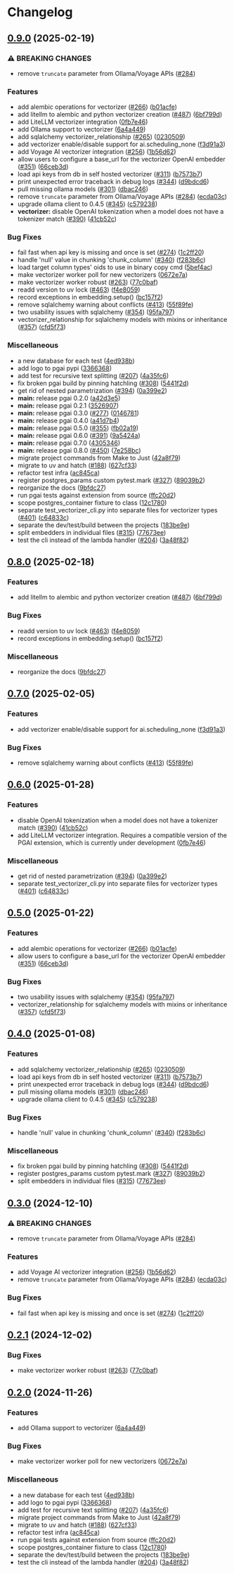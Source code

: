 # Changelog

## [0.9.0](https://github.com/mahdi-shafiei/pgai/compare/pgai-v0.8.0...pgai-v0.9.0) (2025-02-19)


### ⚠ BREAKING CHANGES

* remove `truncate` parameter from Ollama/Voyage APIs ([#284](https://github.com/mahdi-shafiei/pgai/issues/284))

### Features

* add alembic operations for vectorizer ([#266](https://github.com/mahdi-shafiei/pgai/issues/266)) ([b01acfe](https://github.com/mahdi-shafiei/pgai/commit/b01acfeeb7f0472de0337442c3c63a51d6690167))
* add litellm to alembic and python vectorizer creation ([#487](https://github.com/mahdi-shafiei/pgai/issues/487)) ([6bf799d](https://github.com/mahdi-shafiei/pgai/commit/6bf799dfc613e08171ac1d817006d580d56d4178))
* add LiteLLM vectorizer integration ([0fb7e46](https://github.com/mahdi-shafiei/pgai/commit/0fb7e46b9eb1f69b0fb67c6a67ff5bf9e96c0cf3))
* add Ollama support to vectorizer ([6a4a449](https://github.com/mahdi-shafiei/pgai/commit/6a4a449e99e2e5e62b5f551206a0b28e5ad40802))
* add sqlalchemy vectorizer_relationship ([#265](https://github.com/mahdi-shafiei/pgai/issues/265)) ([0230509](https://github.com/mahdi-shafiei/pgai/commit/0230509a374c472d65280769f92f0baeebb908d7))
* add vectorizer enable/disable support for ai.scheduling_none ([f3d91a3](https://github.com/mahdi-shafiei/pgai/commit/f3d91a3a774703a46fb88e9b378039eaedb5dcc8))
* add Voyage AI vectorizer integration ([#256](https://github.com/mahdi-shafiei/pgai/issues/256)) ([1b56d62](https://github.com/mahdi-shafiei/pgai/commit/1b56d62295faf996697db75f3a9ac9391869a3bb))
* allow users to configure a base_url for the vectorizer OpenAI embedder ([#351](https://github.com/mahdi-shafiei/pgai/issues/351)) ([66ceb3d](https://github.com/mahdi-shafiei/pgai/commit/66ceb3dc62712b82f45e2485072595c2f402065b))
* load api keys from db in self hosted vectorizer ([#311](https://github.com/mahdi-shafiei/pgai/issues/311)) ([b7573b7](https://github.com/mahdi-shafiei/pgai/commit/b7573b79711a691a37201e06f6e5ba52631b69b9))
* print unexpected error traceback in debug logs ([#344](https://github.com/mahdi-shafiei/pgai/issues/344)) ([d9bdcd6](https://github.com/mahdi-shafiei/pgai/commit/d9bdcd633fe372fca14dd97d830aeed9789f78ac))
* pull missing ollama models ([#301](https://github.com/mahdi-shafiei/pgai/issues/301)) ([dbac246](https://github.com/mahdi-shafiei/pgai/commit/dbac246b563f10d1704b40bf16038b16529d6888))
* remove `truncate` parameter from Ollama/Voyage APIs ([#284](https://github.com/mahdi-shafiei/pgai/issues/284)) ([ecda03c](https://github.com/mahdi-shafiei/pgai/commit/ecda03cf5d27f750db534801719413d0abcfa557))
* upgrade ollama client to 0.4.5 ([#345](https://github.com/mahdi-shafiei/pgai/issues/345)) ([c579238](https://github.com/mahdi-shafiei/pgai/commit/c57923804532980d8b2bb5e3b47a927c48f55df0))
* **vectorizer:** disable OpenAI tokenization when a model does not have a tokenizer match ([#390](https://github.com/mahdi-shafiei/pgai/issues/390)) ([41cb52c](https://github.com/mahdi-shafiei/pgai/commit/41cb52ceb10e484d3051480d17ef0b7f2154bac9))


### Bug Fixes

* fail fast when api key is missing and once is set ([#274](https://github.com/mahdi-shafiei/pgai/issues/274)) ([1c2ff20](https://github.com/mahdi-shafiei/pgai/commit/1c2ff2013fd64949a8f5c6374e3134af1b2551f4))
* handle 'null' value in chunking 'chunk_column' ([#340](https://github.com/mahdi-shafiei/pgai/issues/340)) ([f283b6c](https://github.com/mahdi-shafiei/pgai/commit/f283b6cecd7da42a5197da6219b990598e19f9f0))
* load target column types' oids to use in binary copy cmd ([5bef4ac](https://github.com/mahdi-shafiei/pgai/commit/5bef4ac56bf349ffb28eeb0ddfc35677c63f9f83))
* make vectorizer worker poll for new vectorizers ([0672e7a](https://github.com/mahdi-shafiei/pgai/commit/0672e7a71e2792c984ce9a590a06de9bfd25c8b5))
* make vectorizer worker robust ([#263](https://github.com/mahdi-shafiei/pgai/issues/263)) ([77c0baf](https://github.com/mahdi-shafiei/pgai/commit/77c0baf57438a837f47c179769bc684edeafbfc8))
* readd version to uv lock ([#463](https://github.com/mahdi-shafiei/pgai/issues/463)) ([f4e8059](https://github.com/mahdi-shafiei/pgai/commit/f4e805941be3b398cf55898f91018cfdf07ab714))
* record exceptions in embedding.setup() ([bc157f2](https://github.com/mahdi-shafiei/pgai/commit/bc157f2a7525f730b25c7f561123e6c42d53390f))
* remove sqlalchemy warning about conflicts ([#413](https://github.com/mahdi-shafiei/pgai/issues/413)) ([55f89fe](https://github.com/mahdi-shafiei/pgai/commit/55f89fe48779e5bb2ddfd0f4ba7e0e01218f5a76))
* two usability issues with sqlalchemy ([#354](https://github.com/mahdi-shafiei/pgai/issues/354)) ([95fa797](https://github.com/mahdi-shafiei/pgai/commit/95fa797f559adfbaf91ff5198db0d7c45381e1dc))
* vectorizer_relationship for sqlalchemy models with mixins or inheritance ([#357](https://github.com/mahdi-shafiei/pgai/issues/357)) ([cfd5f73](https://github.com/mahdi-shafiei/pgai/commit/cfd5f73606e1a6b88eab00d043bded8d898ab4dd))


### Miscellaneous

* a new database for each test ([4ed938b](https://github.com/mahdi-shafiei/pgai/commit/4ed938bd86932bf21340e14007210d8dc6fd72e1))
* add logo to pgai pypi ([3366368](https://github.com/mahdi-shafiei/pgai/commit/336636872b39ce371d801f4ffacd1ea57e67b9f5))
* add test for recursive text splitting ([#207](https://github.com/mahdi-shafiei/pgai/issues/207)) ([4a35fc6](https://github.com/mahdi-shafiei/pgai/commit/4a35fc693395bc4125b9654650043cad5929889e))
* fix broken pgai build by pinning hatchling ([#308](https://github.com/mahdi-shafiei/pgai/issues/308)) ([5441f2d](https://github.com/mahdi-shafiei/pgai/commit/5441f2d3445b1f2afc85ce34b220002b8e4cf08f))
* get rid of nested parametrization ([#394](https://github.com/mahdi-shafiei/pgai/issues/394)) ([0a399e2](https://github.com/mahdi-shafiei/pgai/commit/0a399e2739096844f4066181be1e8bf686085c16))
* **main:** release pgai 0.2.0 ([a42d3e5](https://github.com/mahdi-shafiei/pgai/commit/a42d3e59652b7adbd4a688f0e099f647f14f0901))
* **main:** release pgai 0.2.1 ([3526907](https://github.com/mahdi-shafiei/pgai/commit/3526907940f91b87a9f24a25460d16be398598af))
* **main:** release pgai 0.3.0 ([#277](https://github.com/mahdi-shafiei/pgai/issues/277)) ([0146781](https://github.com/mahdi-shafiei/pgai/commit/0146781f4ba641ae78fd5943a5fbb6997519c1a5))
* **main:** release pgai 0.4.0 ([a41d7b4](https://github.com/mahdi-shafiei/pgai/commit/a41d7b4f2dd4c2cff03d5882762b37d92b405f43))
* **main:** release pgai 0.5.0 ([#355](https://github.com/mahdi-shafiei/pgai/issues/355)) ([fb02a19](https://github.com/mahdi-shafiei/pgai/commit/fb02a19ea03debec7d7fbf7bdce3e3603b078292))
* **main:** release pgai 0.6.0 ([#391](https://github.com/mahdi-shafiei/pgai/issues/391)) ([9a5424a](https://github.com/mahdi-shafiei/pgai/commit/9a5424a330fbd802175d7f6b40feedf0e88ba2da))
* **main:** release pgai 0.7.0 ([4305346](https://github.com/mahdi-shafiei/pgai/commit/430534638b0a055d4c0e8ca7720a386276f3ca53))
* **main:** release pgai 0.8.0 ([#450](https://github.com/mahdi-shafiei/pgai/issues/450)) ([7e258bc](https://github.com/mahdi-shafiei/pgai/commit/7e258bcdf55cb449c689ea2f0a059f477205148a))
* migrate project commands from Make to Just ([42a8f79](https://github.com/mahdi-shafiei/pgai/commit/42a8f795c89bfc7526008dda7c99a3d6a4ecce70))
* migrate to uv and hatch ([#188](https://github.com/mahdi-shafiei/pgai/issues/188)) ([627cf33](https://github.com/mahdi-shafiei/pgai/commit/627cf33e802cac01f2a204aecf994ceb9509a84e))
* refactor test infra ([ac845ca](https://github.com/mahdi-shafiei/pgai/commit/ac845ca8dc834e0359113fd63d30c6ec98e041a7))
* register postgres_params custom pytest.mark ([#327](https://github.com/mahdi-shafiei/pgai/issues/327)) ([89039b2](https://github.com/mahdi-shafiei/pgai/commit/89039b2181192191dad48dc8206e76b17643e129))
* reorganize the docs ([9bfdc27](https://github.com/mahdi-shafiei/pgai/commit/9bfdc2756a8953019e0df2e5bce95472f255c2c3))
* run pgai tests against extension from source ([ffc20d2](https://github.com/mahdi-shafiei/pgai/commit/ffc20d243c2a632d01c5e3476ddbc6c636d994c1))
* scope postgres_container fixture to class ([12c1780](https://github.com/mahdi-shafiei/pgai/commit/12c17809ec235d759e37eaa0898ea3274fea6319))
* separate test_vectorizer_cli.py into separate files for vectorizer types ([#401](https://github.com/mahdi-shafiei/pgai/issues/401)) ([c64833c](https://github.com/mahdi-shafiei/pgai/commit/c64833c1d616120b8e29863107aa2ffc71b94405))
* separate the dev/test/build between the projects ([183be9e](https://github.com/mahdi-shafiei/pgai/commit/183be9e82632287c35081c4eefd81ff99d4bd4ba))
* split embedders in individual files ([#315](https://github.com/mahdi-shafiei/pgai/issues/315)) ([77673ee](https://github.com/mahdi-shafiei/pgai/commit/77673eee81191c7f2c8966010fe8f04d9a929dee))
* test the cli instead of the lambda handler ([#204](https://github.com/mahdi-shafiei/pgai/issues/204)) ([3a48f82](https://github.com/mahdi-shafiei/pgai/commit/3a48f82b103175b83d1036bff31b00f5122606aa))

## [0.8.0](https://github.com/timescale/pgai/compare/pgai-v0.7.0...pgai-v0.8.0) (2025-02-18)


### Features

* add litellm to alembic and python vectorizer creation ([#487](https://github.com/timescale/pgai/issues/487)) ([6bf799d](https://github.com/timescale/pgai/commit/6bf799dfc613e08171ac1d817006d580d56d4178))


### Bug Fixes

* readd version to uv lock ([#463](https://github.com/timescale/pgai/issues/463)) ([f4e8059](https://github.com/timescale/pgai/commit/f4e805941be3b398cf55898f91018cfdf07ab714))
* record exceptions in embedding.setup() ([bc157f2](https://github.com/timescale/pgai/commit/bc157f2a7525f730b25c7f561123e6c42d53390f))


### Miscellaneous

* reorganize the docs ([9bfdc27](https://github.com/timescale/pgai/commit/9bfdc2756a8953019e0df2e5bce95472f255c2c3))

## [0.7.0](https://github.com/timescale/pgai/compare/pgai-v0.6.0...pgai-v0.7.0) (2025-02-05)


### Features

* add vectorizer enable/disable support for ai.scheduling_none ([f3d91a3](https://github.com/timescale/pgai/commit/f3d91a3a774703a46fb88e9b378039eaedb5dcc8))


### Bug Fixes

* remove sqlalchemy warning about conflicts ([#413](https://github.com/timescale/pgai/issues/413)) ([55f89fe](https://github.com/timescale/pgai/commit/55f89fe48779e5bb2ddfd0f4ba7e0e01218f5a76))

## [0.6.0](https://github.com/timescale/pgai/compare/pgai-v0.5.0...pgai-v0.6.0) (2025-01-28)


### Features

* disable OpenAI tokenization when a model does not have a tokenizer match ([#390](https://github.com/timescale/pgai/issues/390)) ([41cb52c](https://github.com/timescale/pgai/commit/41cb52ceb10e484d3051480d17ef0b7f2154bac9))
* add LiteLLM vectorizer integration. Requires a compatible version of the PGAI extension, which is currently under development ([0fb7e46](https://github.com/timescale/pgai/commit/0fb7e46b9eb1f69b0fb67c6a67ff5bf9e96c0cf3))


### Miscellaneous

* get rid of nested parametrization ([#394](https://github.com/timescale/pgai/issues/394)) ([0a399e2](https://github.com/timescale/pgai/commit/0a399e2739096844f4066181be1e8bf686085c16))
* separate test_vectorizer_cli.py into separate files for vectorizer types ([#401](https://github.com/timescale/pgai/issues/401)) ([c64833c](https://github.com/timescale/pgai/commit/c64833c1d616120b8e29863107aa2ffc71b94405))

## [0.5.0](https://github.com/timescale/pgai/compare/pgai-v0.4.0...pgai-v0.5.0) (2025-01-22)


### Features

* add alembic operations for vectorizer ([#266](https://github.com/timescale/pgai/issues/266)) ([b01acfe](https://github.com/timescale/pgai/commit/b01acfeeb7f0472de0337442c3c63a51d6690167))
* allow users to configure a base_url for the vectorizer OpenAI embedder ([#351](https://github.com/timescale/pgai/issues/351)) ([66ceb3d](https://github.com/timescale/pgai/commit/66ceb3dc62712b82f45e2485072595c2f402065b))


### Bug Fixes

* two usability issues with sqlalchemy ([#354](https://github.com/timescale/pgai/issues/354)) ([95fa797](https://github.com/timescale/pgai/commit/95fa797f559adfbaf91ff5198db0d7c45381e1dc))
* vectorizer_relationship for sqlalchemy models with mixins or inheritance ([#357](https://github.com/timescale/pgai/issues/357)) ([cfd5f73](https://github.com/timescale/pgai/commit/cfd5f73606e1a6b88eab00d043bded8d898ab4dd))

## [0.4.0](https://github.com/timescale/pgai/compare/pgai-v0.3.0...pgai-v0.4.0) (2025-01-08)


### Features

* add sqlalchemy vectorizer_relationship ([#265](https://github.com/timescale/pgai/issues/265)) ([0230509](https://github.com/timescale/pgai/commit/0230509a374c472d65280769f92f0baeebb908d7))
* load api keys from db in self hosted vectorizer ([#311](https://github.com/timescale/pgai/issues/311)) ([b7573b7](https://github.com/timescale/pgai/commit/b7573b79711a691a37201e06f6e5ba52631b69b9))
* print unexpected error traceback in debug logs ([#344](https://github.com/timescale/pgai/issues/344)) ([d9bdcd6](https://github.com/timescale/pgai/commit/d9bdcd633fe372fca14dd97d830aeed9789f78ac))
* pull missing ollama models ([#301](https://github.com/timescale/pgai/issues/301)) ([dbac246](https://github.com/timescale/pgai/commit/dbac246b563f10d1704b40bf16038b16529d6888))
* upgrade ollama client to 0.4.5 ([#345](https://github.com/timescale/pgai/issues/345)) ([c579238](https://github.com/timescale/pgai/commit/c57923804532980d8b2bb5e3b47a927c48f55df0))


### Bug Fixes

* handle 'null' value in chunking 'chunk_column' ([#340](https://github.com/timescale/pgai/issues/340)) ([f283b6c](https://github.com/timescale/pgai/commit/f283b6cecd7da42a5197da6219b990598e19f9f0))


### Miscellaneous

* fix broken pgai build by pinning hatchling ([#308](https://github.com/timescale/pgai/issues/308)) ([5441f2d](https://github.com/timescale/pgai/commit/5441f2d3445b1f2afc85ce34b220002b8e4cf08f))
* register postgres_params custom pytest.mark ([#327](https://github.com/timescale/pgai/issues/327)) ([89039b2](https://github.com/timescale/pgai/commit/89039b2181192191dad48dc8206e76b17643e129))
* split embedders in individual files ([#315](https://github.com/timescale/pgai/issues/315)) ([77673ee](https://github.com/timescale/pgai/commit/77673eee81191c7f2c8966010fe8f04d9a929dee))

## [0.3.0](https://github.com/timescale/pgai/compare/pgai-v0.2.1...pgai-v0.3.0) (2024-12-10)


### ⚠ BREAKING CHANGES

* remove `truncate` parameter from Ollama/Voyage APIs ([#284](https://github.com/timescale/pgai/issues/284))

### Features

* add Voyage AI vectorizer integration ([#256](https://github.com/timescale/pgai/issues/256)) ([1b56d62](https://github.com/timescale/pgai/commit/1b56d62295faf996697db75f3a9ac9391869a3bb))
* remove `truncate` parameter from Ollama/Voyage APIs ([#284](https://github.com/timescale/pgai/issues/284)) ([ecda03c](https://github.com/timescale/pgai/commit/ecda03cf5d27f750db534801719413d0abcfa557))


### Bug Fixes

* fail fast when api key is missing and once is set ([#274](https://github.com/timescale/pgai/issues/274)) ([1c2ff20](https://github.com/timescale/pgai/commit/1c2ff2013fd64949a8f5c6374e3134af1b2551f4))

## [0.2.1](https://github.com/timescale/pgai/compare/pgai-v0.2.0...pgai-v0.2.1) (2024-12-02)


### Bug Fixes

* make vectorizer worker robust ([#263](https://github.com/timescale/pgai/issues/263)) ([77c0baf](https://github.com/timescale/pgai/commit/77c0baf57438a837f47c179769bc684edeafbfc8))

## [0.2.0](https://github.com/timescale/pgai/compare/pgai-v0.1.0...pgai-v0.2.0) (2024-11-26)


### Features

* add Ollama support to vectorizer ([6a4a449](https://github.com/timescale/pgai/commit/6a4a449e99e2e5e62b5f551206a0b28e5ad40802))


### Bug Fixes

* make vectorizer worker poll for new vectorizers ([0672e7a](https://github.com/timescale/pgai/commit/0672e7a71e2792c984ce9a590a06de9bfd25c8b5))


### Miscellaneous

* a new database for each test ([4ed938b](https://github.com/timescale/pgai/commit/4ed938bd86932bf21340e14007210d8dc6fd72e1))
* add logo to pgai pypi ([3366368](https://github.com/timescale/pgai/commit/336636872b39ce371d801f4ffacd1ea57e67b9f5))
* add test for recursive text splitting ([#207](https://github.com/timescale/pgai/issues/207)) ([4a35fc6](https://github.com/timescale/pgai/commit/4a35fc693395bc4125b9654650043cad5929889e))
* migrate project commands from Make to Just ([42a8f79](https://github.com/timescale/pgai/commit/42a8f795c89bfc7526008dda7c99a3d6a4ecce70))
* migrate to uv and hatch ([#188](https://github.com/timescale/pgai/issues/188)) ([627cf33](https://github.com/timescale/pgai/commit/627cf33e802cac01f2a204aecf994ceb9509a84e))
* refactor test infra ([ac845ca](https://github.com/timescale/pgai/commit/ac845ca8dc834e0359113fd63d30c6ec98e041a7))
* run pgai tests against extension from source ([ffc20d2](https://github.com/timescale/pgai/commit/ffc20d243c2a632d01c5e3476ddbc6c636d994c1))
* scope postgres_container fixture to class ([12c1780](https://github.com/timescale/pgai/commit/12c17809ec235d759e37eaa0898ea3274fea6319))
* separate the dev/test/build between the projects ([183be9e](https://github.com/timescale/pgai/commit/183be9e82632287c35081c4eefd81ff99d4bd4ba))
* test the cli instead of the lambda handler ([#204](https://github.com/timescale/pgai/issues/204)) ([3a48f82](https://github.com/timescale/pgai/commit/3a48f82b103175b83d1036bff31b00f5122606aa))
